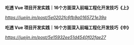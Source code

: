 **吃透 Vue 项目开发实践｜16个方面深入前端工程化开发技巧《上》**

*https://juejin.im/post/5e0202fc6fb9a0165721e39a*



**吃透 Vue 项目开发实践｜16个方面深入前端工程化开发技巧《中》**

*https://juejin.im/post/5e15932ee51d4540f02fae27*